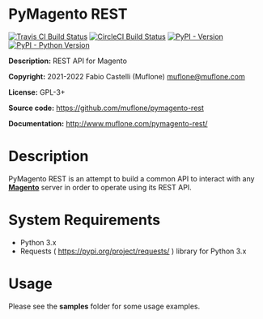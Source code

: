 # PyMagento REST

[![Travis CI Build Status](https://img.shields.io/travis/com/muflone/pymagento-rest/master.svg)](https://www.travis-ci.com/github/muflone/pymagento-rest)
[![CircleCI Build Status](https://img.shields.io/circleci/project/github/muflone/pymagento-rest/master.svg)](https://circleci.com/gh/muflone/pymagento-rest)
[![PyPI - Version](https://img.shields.io/pypi/v/PyMagento-REST.svg)](https://pypi.org/project/PyMagento-REST/)
[![PyPI - Python Version](https://img.shields.io/pypi/pyversions/PyMagento-REST.svg)](https://pypi.org/project/PyMagento-REST/)

**Description:** REST API for Magento

**Copyright:** 2021-2022 Fabio Castelli (Muflone) <muflone@muflone.com>

**License:** GPL-3+

**Source code:** https://github.com/muflone/pymagento-rest

**Documentation:** http://www.muflone.com/pymagento-rest/

# Description

PyMagento REST is an attempt to build a common API to interact with any
[**Magento**](https://www.magento.com/) server in order to operate using
its REST API.

# System Requirements

* Python 3.x
* Requests ( https://pypi.org/project/requests/ ) library for Python 3.x

# Usage

Please see the **samples** folder for some usage examples.
